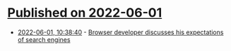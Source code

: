 # [Published on 2022-06-01](index.md)

* [2022-06-01, 10:38:40](https://news.ycombinator.com/item?id=31580056) - [Browser developer discusses his expectations of search engines](https://www.stoutner.com/mojeek-blog-post/)
